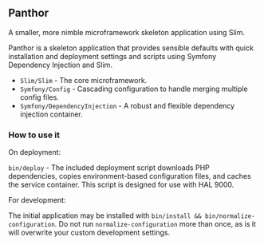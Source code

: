 ## Panthor

A smaller, more nimble microframework skeleton application using Slim.

Panthor is a skeleton application that provides sensible defaults with quick installation and deployment settings and
scripts using Symfony Dependency Injection and Slim.

- `Slim/Slim` - The core microframework.
- `Symfony/Config` - Cascading configuration to handle merging multiple config files.
- `Symfony/DependencyInjection` - A robust and flexible dependency injection container.


### How to use it

On deployment:

`bin/deploy` - The included deployment script downloads PHP dependencies, copies environment-based configuration
files, and caches the service container. This script is designed for use with HAL 9000.

For development:

The initial application may be installed with `bin/install && bin/normalize-configuration`. Do not run
`normalize-configuration` more than once, as is it will overwrite your custom development settings.
